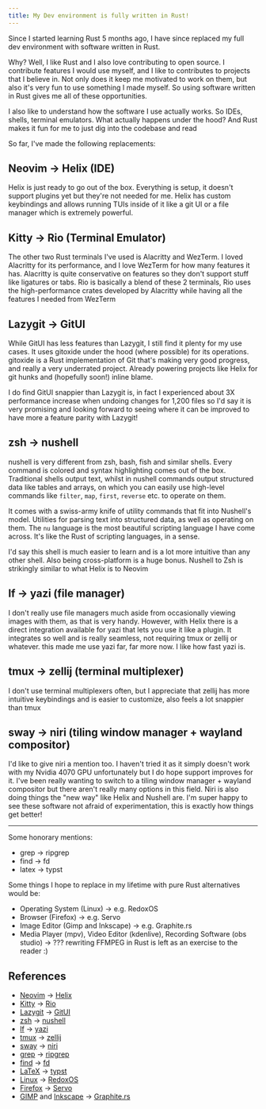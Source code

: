 ```yaml
---
title: My Dev environment is fully written in Rust!
---
```


Since I started learning Rust 5 months ago, I have since replaced my full dev environment with software written in Rust.

Why? Well, I like Rust and I also love contributing to open source. I contribute features I would use myself, and I like to contributes to projects that I believe in. Not only does it keep me motivated to work on them, but also it's very fun to use something I made myself. So using software written in Rust gives me all of these opportunities.

I also like to understand how the software I use actually works. So IDEs, shells, terminal emulators. What actually happens under the hood? And Rust makes it fun for me to just dig into the codebase and read

So far, I've made the following replacements:

## Neovim → Helix (IDE)

Helix is just ready to go out of the box. Everything is setup, it doesn't support plugins yet but they're not needed for me. Helix has custom keybindings and allows running TUIs inside of it like a git UI or a file manager which is extremely powerful.

## Kitty → Rio (Terminal Emulator)

The other two Rust terminals I've used is Alacritty and WezTerm. I loved Alacritty for its performance, and I love WezTerm for how many features it has. Alacritty is quite conservative on features so they don't support stuff like ligatures or tabs. Rio is basically a blend of these 2 terminals, Rio uses the high-performance crates developed by Alacritty while having all the features I needed from WezTerm

## Lazygit → GitUI

While GitUI has less features than Lazygit, I still find it plenty for my use cases. It uses gitoxide under the hood (where possible) for its operations. gitoxide is a Rust implementation of Git that's making very good progress, and really a very underrated project. Already powering projects like Helix for git hunks and (hopefully soon!) inline blame.

I do find GitUI snappier than Lazygit is, in fact I experienced about 3X performance increase when undoing changes for 1,200 files so I'd say it is very promising and looking forward to seeing where it can be improved to have more a feature parity with Lazygit!

## zsh → nushell

nushell is very different from zsh, bash, fish and similar shells. Every command is colored and syntax highlighting comes out of the box. Traditional shells output text, whilst in nushell commands output structured data like tables and arrays, on which you can easily use high-level commands like `filter`, `map`, `first`, `reverse` etc. to operate on them.

It comes with a swiss-army knife of utility commands that fit into Nushell's model. Utilities for parsing text into structured data, as well as operating on them. The `nu` language is the most beautiful scripting language I have come across. It's like the Rust of scripting languages, in a sense.

I'd say this shell is much easier to learn and is a lot more intuitive than any other shell. Also being cross-platform is a huge bonus. Nushell to Zsh is strikingly similar to what Helix is to Neovim

## lf → yazi (file manager)

I don't really use file managers much aside from occasionally viewing images with them, as that is very handy. However, with Helix there is a direct integration available for yazi that lets you use it like a plugin. It integrates so well and is really seamless, not requiring tmux or zellij or whatever. this made me use yazi far, far more now. I like how fast yazi is.

## tmux → zellij (terminal multiplexer)

I don't use terminal multiplexers often, but I appreciate that zellij has more intuitive keybindings and is easier to customize, also feels a lot snappier than tmux

## sway → niri (tiling window manager + wayland compositor)

I'd like to give niri a mention too. I haven't tried it as it simply doesn't work with my Nvidia 4070 GPU unfortunately but I do hope support improves for it. I've been really wanting to switch to a tiling window manager + wayland compositor but there aren't really many options in this field. Niri is also doing things the "new way" like Helix and Nushell are. I'm super happy to see these software not afraid of experimentation, this is exactly how things get better!

---

Some honorary mentions:

- grep → ripgrep
- find → fd
- latex → typst

Some things I hope to replace in my lifetime with pure Rust alternatives would be:

- Operating System (Linux) → e.g. RedoxOS
- Browser (Firefox) → e.g. Servo
- Image Editor (Gimp and Inkscape) → e.g. Graphite.rs
- Media Player (mpv), Video Editor (kdenlive), Recording Software (obs studio) → ??? rewriting FFMPEG in Rust is left as an exercise to the reader :)

## References

- [Neovim](https://github.com/neovim/neovim) → [Helix](https://github.com/helix-editor/helix)
- [Kitty](https://sw.kovidgoyal.net/kitty/) → [Rio](https://github.com/raphamorim/rio)
- [Lazygit](https://github.com/jesseduffield/lazygit) → [GitUI](https://github.com/extrawurst/gitui)
- [zsh](https://www.zsh.org/) → [nushell](https://github.com/nushell/nushell)
- [lf](https://github.com/gokcehan/lf) → [yazi](https://github.com/sxyazi/yazi)
- [tmux](https://github.com/tmux/tmux) → [zellij](https://github.com/zellij-org/zellij)
- [sway](https://github.com/swaywm/sway) → [niri](https://github.com/YaLTeR/niri)
- [grep](https://www.gnu.org/software/grep/) → [ripgrep](https://github.com/BurntSushi/ripgrep)
- [find](https://www.gnu.org/software/findutils/) → [fd](https://github.com/sharkdp/fd)
- [LaTeX](https://www.latex-project.org/) → [typst](https://github.com/typst/typst)
- [Linux](https://www.kernel.org/) → [RedoxOS](https://github.com/redox-os/redox)
- [Firefox](https://www.mozilla.org/firefox/) → [Servo](https://github.com/servo/servo)
- [GIMP](https://www.gimp.org/) and [Inkscape](https://inkscape.org/) → [Graphite.rs](https://github.com/GraphiteEditor/Graphite)
